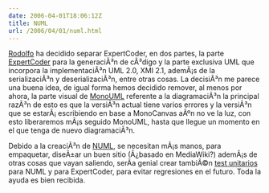 ```yaml
---
date: 2006-04-01T18:06:12Z
title: NUML
url: /2006/04/01/numl.html
---
```


<p><a href="http://rodolfocampero.blogspot.com/">Rodolfo</a> ha decidido separar ExpertCoder, en dos partes, la parte <a href="http://expertcoder.sf.net">ExpertCoder</a> para la generaciÃ³n de cÃ³digo y la parte exclusiva UML que incorpora la implementaciÃ³n UML 2.0, XMI 2.1, ademÃ¡s de la serializaciÃ³n y deserializaciÃ³n, entre otras cosas. La decisiÃ³n me parece una buena idea, de igual forma hemos decidido remover, al menos por ahora, la parte visual de <a href="http://www.monouml.org">MonoUML</a> referente a la diagramaciÃ³n la principal razÃ³n de esto es que la versiÃ³n actual tiene varios errores y la versiÃ³n que se estarÃ¡ escribiendo en base a MonoCanvas aÃºn no ve la luz, con esto liberaremos mÃ¡s seguido MonoUML, hasta que llegue un momento en el que tenga de nuevo diagramaciÃ³n.</p>
<p>Debido a la creaciÃ³n de <a href="http://www.sourceforge.net/projects/numl">NUML</a>, se necesitan mÃ¡s manos, para empaquetar, diseÃ±ar un buen sitio (Â¿basado en MediaWiki?) ademÃ¡s de otras cosas que vayan saliendo, serÃ­a genial crear tambiÃ©n <a href="http://mario.monouml.org/index.php/2006/03/22/nunit/">test unitarios</a> para NUML y para ExpertCoder, para evitar regresiones en el futuro. Toda la ayuda es bien recibida.</p>
